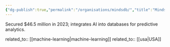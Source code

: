 ```yaml
---
{"dg-publish":true,"permalink":"/organisations/mindsdb/","title":"MindsDB"}
---
```



Secured $46.5 million in 2023; integrates AI into databases for predictive analytics.

related_to:: [[machine-learning\|machine-learning]]
related_to:: [[usa\|USA]]
